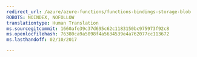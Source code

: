 ```yaml
---
redirect_url: /azure/azure-functions/functions-bindings-storage-blob
ROBOTS: NOINDEX, NOFOLLOW
translationtype: Human Translation
ms.sourcegitcommit: 1660afe39c37d695c62c1183150bc975973f92c8
ms.openlocfilehash: 76380ca9a5098f4a5634539e4a762077cc113672
ms.lasthandoff: 02/10/2017

---
```


